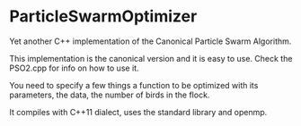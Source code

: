 # ParticleSwarmOptimizer
Yet another C++ implementation of the Canonical Particle Swarm Algorithm.

This implementation is the canonical version and it is easy to use. Check the PSO2.cpp for info on how to use it. 

You need to specify a few things a function to be optimized with its parameters, the data, the number of birds in the flock.

It compiles with C++11 dialect, uses the standard library and openmp.
